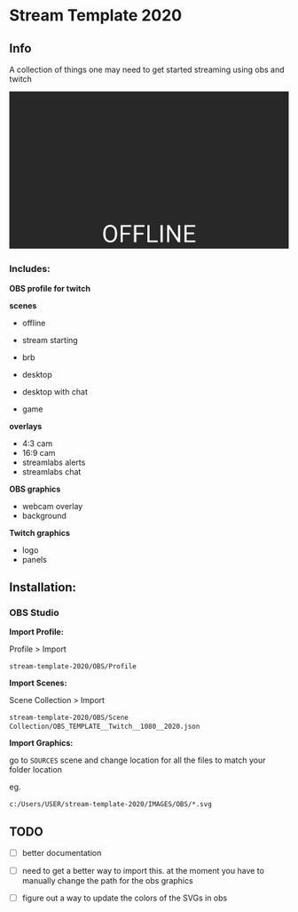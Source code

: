 # Stream Template 2020

## Info

A collection of things one may need to get started streaming using obs and twitch

![OBS PROFILE](/IMAGES/screenshot.gif "OBS PROFILE")

### Includes:
**OBS profile for twitch**

**scenes**
- offline
- stream starting
- brb

- desktop
- desktop with chat
- game

**overlays**
- 4:3 cam
- 16:9 cam
- streamlabs alerts
- streamlabs chat

**OBS graphics**

- webcam overlay
- background

**Twitch graphics**

- logo
- panels

## Installation:

### OBS Studio

**Import Profile:**

Profile > Import

```
stream-template-2020/OBS/Profile
```

**Import Scenes:**

Scene Collection > Import

```
stream-template-2020/OBS/Scene Collection/OBS_TEMPLATE__Twitch__1080__2020.json
```

**Import Graphics:**

go to `SOURCES` scene and change location for all the files to match your folder location

eg.
```
c:/Users/USER/stream-template-2020/IMAGES/OBS/*.svg
```

## TODO
- [ ] better documentation 

- [ ] need to get a better way to import this. at the moment you have to manually change the path for the obs graphics

- [ ] figure out a way to update the colors of the SVGs in obs
